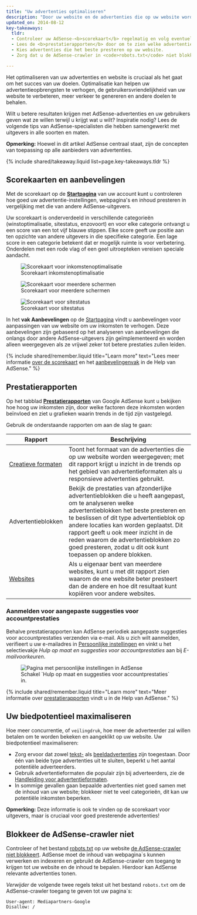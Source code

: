 ```yaml
---
title: "Uw advertenties optimaliseren"
description: "Door uw website en de advertenties die op uw website worden weergegeven te optimaliseren, kunt u de kwaliteit van de getoonde advertenties verbeteren en uw inkomstenpotentieel vergroten."
updated_on: 2014-08-12
key-takeaways:
  tldr:
  - Controleer uw AdSense-<b>scorekaart</b> regelmatig en volg eventuele <b>aanbevelingen</b> op.
  - Lees de <b>prestatierapporten</b> door om te zien welke advertenties het meest waardevol zijn voor u en uw gebruikers.
  - Kies advertenties die het beste presteren op uw website.
  - Zorg dat u de AdSense-crawler in <code>robots.txt</code> niet blokkeert.

---
```


<p class="intro">
  Het optimaliseren van uw advertenties en website is cruciaal als het gaat om het succes van uw doelen. Optimalisatie kan helpen uw advertentieopbrengsten te verhogen, de gebruikersvriendelijkheid van uw website te verbeteren, meer verkeer te genereren en andere doelen te behalen.
</p>

Wilt u betere resultaten krijgen met AdSense-advertenties en uw gebruikers geven wat ze willen terwijl u krijgt wat u wilt? Inspiratie nodig?
Lees de volgende tips van AdSense-specialisten die hebben samengewerkt met uitgevers in alle soorten en maten.

<b>Opmerking:</b> Hoewel in dit artikel AdSense centraal staat, zijn de concepten van toepassing op alle aanbieders van advertenties.



{% include shared/takeaway.liquid list=page.key-takeaways.tldr %}

## Scorekaarten en aanbevelingen

Met de scorekaart op de <b>[Startpagina](https://www.google.com/adsense/app#home)</b> van uw account kunt u controleren hoe goed uw advertentie-instellingen, webpagina's en inhoud presteren in vergelijking met die van andere AdSense-uitgevers.

Uw scorekaart is onderverdeeld in verschillende categorieën (winstoptimalisatie, sitestatus, enzovoort) en voor elke categorie ontvangt u een score van een tot vijf blauwe stippen. Elke score geeft uw positie aan ten opzichte van andere uitgevers in die specifieke categorie. Een lage score in een categorie betekent dat er mogelijk ruimte is voor verbetering. Onderdelen met een rode vlag of een geel uitroepteken vereisen speciale aandacht.

<figure>
  <img src="images/optimization_score.png" alt="Scorekaart voor inkomstenoptimalisatie">
  <figcaption>Scorekaart inkomstenoptimalisatie</figcaption>
</figure>

<figure>
  <img src="images/multiscreen_score.png" alt="Scorekaart voor meerdere schermen">
  <figcaption>Scorekaart voor meerdere schermen</figcaption>
</figure>

<figure>
  <img src="images/site_score.png" alt="Scorekaart voor sitestatus">
  <figcaption>Scorekaart voor sitestatus</figcaption>
</figure>



In het <b>vak Aanbevelingen</b> op de [Startpagina](https://www.google.com/adsense/app#home) vindt u aanbevelingen voor aanpassingen van uw website om uw inkomsten te verhogen. 
Deze aanbevelingen zijn gebaseerd op het analyseren van aanbevelingen die onlangs door andere AdSense-uitgevers zijn geïmplementeerd en worden alleen weergegeven als ze vrijwel zeker tot betere prestaties zullen leiden.

{% include shared/remember.liquid title="Learn more" text="Lees meer informatie <a href='https://support.google.com/adsense/answer/3006004'>over de scorekaart</a> en het <a href='https://support.google.com/adsense/answer/1725006'>aanbevelingenvak</a> in de Help van AdSense." %}

## Prestatierapporten

Op het tabblad <b>[Prestatierapporten](https://www.google.com/adsense/app#viewreports)</b> van Google AdSense kunt u bekijken hoe hoog uw inkomsten zijn, door welke factoren deze inkomsten worden beïnvloed en ziet u grafieken waarin trends in de tijd zijn vastgelegd.

Gebruik de onderstaande rapporten om aan de slag te gaan:

<table class="mdl-data-table mdl-js-data-table">
    <thead>
    <tr>
      <th>Rapport</th>
      <th>Beschrijving</th>
    </tr>
  </thead>
  <tbody>
    <tr>
      <td data-th="Rapport">
        <a href="https://support.google.com/adsense/answer/3540509">Creatieve formaten</a>
      </td>
      <td data-th="Beschrijving">
        Toont het formaat van de advertenties die op uw website worden weergegeven; met dit rapport krijgt u inzicht in de trends op het gebied van advertentieformaten als u responsieve advertenties gebruikt.
      </td>
    </tr>
    <tr>
      <td data-th="Rapport">
        Advertentieblokken
      </td>
      <td data-th="Beschrijving">
        Bekijk de prestaties van afzonderlijke advertentieblokken die u heeft aangepast, om te analyseren welke advertentieblokken het beste presteren en te beslissen of dit type advertentieblok op andere locaties kan worden geplaatst. Dit rapport geeft u ook meer inzicht in de reden waarom de advertentieblokken zo goed presteren, zodat u dit ook kunt toepassen op andere blokken.
      </td>
    </tr>
    <tr>
      <td data-th="Rapport"> <a href="https://support.google.com/adsense/answer/1407511">Websites</a>
      </td>
      <td data-th="Beschrijving">
        Als u eigenaar bent van meerdere websites, kunt u met dit rapport zien waarom de ene website beter presteert dan de andere en hoe dit resultaat kunt kopiëren voor andere websites.
      </td>
    </tr>
  </tbody>
</table>

### Aanmelden voor aangepaste suggesties voor accountprestaties

Behalve prestatierapporten kan AdSense periodiek aangepaste suggesties voor accountprestaties verzenden via e-mail. Als u zich wilt aanmelden, verifieert u uw e-mailadres in [Persoonlijke instellingen](https://www.google.com/adsense/app#personalSettings) en vinkt u het selectievakje *Hulp op maat en suggesties voor accountprestaties* aan bij *E-mailvoorkeuren*.

<figure>
  <img src="images/adsense-emails.jpg" srcset="images/adsense-emails.jpg 1x, images/adsense-emails-2x.jpg 2x" alt="Pagina met persoonlijke instellingen in AdSense">
  <figcaption>Schakel `Hulp op maat en suggesties voor accountprestaties` in.</figcaption>
</figure>

{% include shared/remember.liquid title="Learn more" text="Meer informatie over <a href='https://support.google.com/adsense/answer/160562'>prestatierapporten</a> vindt u in de Help van AdSense." %}

## Uw biedpotentieel maximaliseren

Hoe meer concurrentie, of `veilingdruk`, hoe meer de adverteerder zal willen betalen om te worden bekeken en aangeklikt op uw website. Uw biedpotentieel maximaliseren:

* Zorg ervoor dat zowel [tekst-](https://support.google.com/adsense/answer/185665) als [beeldadvertenties](https://support.google.com/adsense/answer/185666) zijn toegestaan. Door één van beide type advertenties uit te sluiten, beperkt u het aantal potentiële adverteerders.
* Gebruik advertentieformaten die populair zijn bij adverteerders, zie de [Handleiding voor advertentieformaten](https://support.google.com/adsense/answer/6002621).
* In sommige gevallen gaan bepaalde advertenties niet goed samen met de inhoud van uw website; blokkeer niet te veel categorieën, dit kan uw potentiële inkomsten beperken.

<b>Opmerking:</b> Deze informatie is ook te vinden op de scorekaart voor uitgevers, maar is cruciaal voor goed presterende advertenties!

## Blokkeer de AdSense-crawler niet

Controleer of het bestand [robots.txt](https://support.google.com/webmasters/answer/6062608) op uw website [de AdSense-crawler niet blokkeert](https://support.google.com/adsense/answer/10532).
AdSense moet de inhoud van webpagina`s kunnen verwerken en indexeren en gebruikt de AdSense-crawler om toegang te krijgen tot uw website en de inhoud te bepalen. Hierdoor kan AdSense relevante advertenties tonen.

*Verwijder* de volgende twee regels tekst uit het bestand `robots.txt` om de AdSense-crawler toegang te geven tot uw pagina`s:

    User-agent: Mediapartners-Google
    Disallow: /





